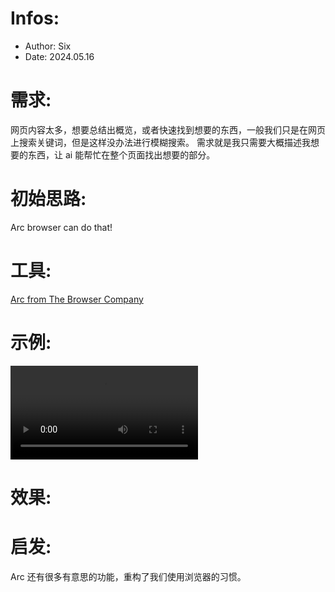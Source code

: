# Infos:

- Author: Six
- Date: 2024.05.16

# 需求:

网页内容太多，想要总结出概览，或者快速找到想要的东西，一般我们只是在网页上搜索关键词，但是这样没办法进行模糊搜索。
需求就是我只需要大概描述我想要的东西，让 ai 能帮忙在整个页面找出想要的部分。

# 初始思路:

Arc browser can do that!

# 工具:

[Arc from The Browser Company](https://arc.net/)


# 示例:

<video controls src="https://arc.net/max/askonpage.mp4" title="example"></video>
   

# 效果:



# 启发:

Arc 还有很多有意思的功能，重构了我们使用浏览器的习惯。
